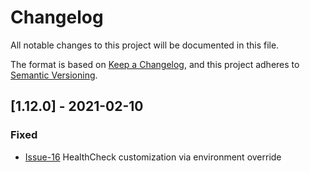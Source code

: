 # Changelog
All notable changes to this project will be documented in this file.

The format is based on [Keep a Changelog](https://keepachangelog.com/en/1.0.0/),
and this project adheres to [Semantic Versioning](https://semver.org/spec/v2.0.0.html).


## [1.12.0] - 2021-02-10
### Fixed
- [Issue-16] HealthCheck customization via environment override

<!-- Links -->
[Issue-16]:https://github.com/litmuschaos/litmus-python/issues/16
